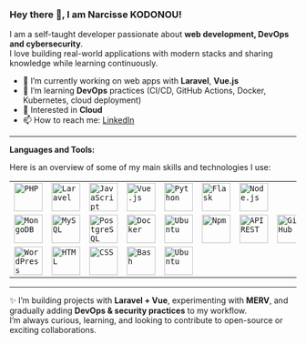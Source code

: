 ### Hey there 👋, I am Narcisse KODONOU! 
 
I am a self-taught developer passionate about **web development, DevOps and cybersecurity**.  
I love building real-world applications with modern stacks and sharing knowledge while learning continuously.  

- 🔭 I’m currently working on web apps with **Laravel**, **Vue.js**  
- 🌱 I’m learning **DevOps** practices (CI/CD, GitHub Actions, Docker, Kubernetes, cloud deployment)  
- 🔐 Interested in **Cloud**
- 📫 How to reach me: [LinkedIn]([https://www.linkedin.com](https://www.linkedin.com/in/narcisse-kodonou-744026259/))  

---

**Languages and Tools:**  

Here is an overview of some of my main skills and technologies I use:  

<div align="center">
	<table>
		<tr>
			<td><code><img width="50" src="https://raw.githubusercontent.com/marwin1991/profile-technology-icons/main/icons/php.png" alt="PHP" title="PHP"/></code></td>
			<td><code><img width="50" src="https://raw.githubusercontent.com/marwin1991/profile-technology-icons/main/icons/laravel.png" alt="Laravel" title="Laravel"/></code></td>
			<td><code><img width="50" src="https://raw.githubusercontent.com/marwin1991/profile-technology-icons/main/icons/javascript.png" alt="JavaScript" title="JavaScript"/></code></td>
			<td><code><img width="50" src="https://raw.githubusercontent.com/marwin1991/profile-technology-icons/main/icons/vue_js.png" alt="Vue.js" title="Vue.js"/></code></td>
			<td><code><img width="50" src="https://raw.githubusercontent.com/marwin1991/profile-technology-icons/main/icons/python.png" alt="Python" title="Python"/></code></td>
			<td><code><img width="50" src="https://raw.githubusercontent.com/marwin1991/profile-technology-icons/main/icons/flask.png" alt="Flask" title="Flask"/></code></td>
			<td><code><img width="50" src="https://raw.githubusercontent.com/marwin1991/profile-technology-icons/main/icons/node_js.png" alt="Node.js" title="Node.js"/></code></td>
		</tr>
		<tr>
			<td><code><img width="50" src="https://raw.githubusercontent.com/marwin1991/profile-technology-icons/main/icons/mongodb.png" alt="MongoDB" title="MongoDB"/></code></td>
			<td><code><img width="50" src="https://raw.githubusercontent.com/marwin1991/profile-technology-icons/main/icons/mysql.png" alt="MySQL" title="MySQL"/></code></td>
			<td><code><img width="50" src="https://raw.githubusercontent.com/marwin1991/profile-technology-icons/main/icons/postgresql.png" alt="PostgreSQL" title="PostgreSQL"/></code></td>
			<td><code><img width="50" src="https://raw.githubusercontent.com/marwin1991/profile-technology-icons/main/icons/docker.png" alt="Docker" title="Docker"/></code></td>
			<td><code><img width="50" src="https://raw.githubusercontent.com/marwin1991/profile-technology-icons/main/icons/ubuntu.png" alt="Ubuntu" title="Ubuntu"/></code></td>
			<td><code><img width="50" src="https://raw.githubusercontent.com/marwin1991/profile-technology-icons/main/icons/npm.png" alt="Npm" title="Npm"/></code></td>
			<td><code><img width="50" src="https://raw.githubusercontent.com/marwin1991/profile-technology-icons/main/icons/rest.png" alt="API REST" title="API REST"/></code></td>
			<td><code><img width="50" src="https://raw.githubusercontent.com/marwin1991/profile-technology-icons/main/icons/github.png" alt="GitHub" title="GitHub"/></code></td>
			<td><code><img width="50" src="https://raw.githubusercontent.com/marwin1991/profile-technology-icons/main/icons/git.png" alt="Git" title="Git"/></code></td>
			<td><code><img width="50" src="https://raw.githubusercontent.com/marwin1991/profile-technology-icons/main/icons/visual_studio_code.png" alt="VS Code" title="VS Code"/></code></td>
		</tr>
		<tr>
			<td><code><img width="50" src="https://raw.githubusercontent.com/marwin1991/profile-technology-icons/main/icons/wordpress.png" alt="WordPress" title="WordPress"/></code></td>
			<td><code><img width="50" src="https://raw.githubusercontent.com/marwin1991/profile-technology-icons/main/icons/html.png" alt="HTML" title="HTML"/></code></td>
			<td><code><img width="50" src="https://raw.githubusercontent.com/marwin1991/profile-technology-icons/main/icons/css.png" alt="CSS" title="CSS"/></code></td>
			<td><code><img width="50" src="https://raw.githubusercontent.com/marwin1991/profile-technology-icons/main/icons/bash.png" alt="Bash" title="Bash"/></code></td>
			<td><code><img width="50" src="https://raw.githubusercontent.com/marwin1991/profile-technology-icons/main/icons/ubuntu.png" alt="Ubuntu" title="Ubuntu"/></code></td>
		</tr>
	</table>
</div>

---

✨ I’m building projects with **Laravel + Vue**, experimenting with **MERV**, and gradually adding **DevOps & security practices** to my workflow.  
I’m always curious, learning, and looking to contribute to open-source or exciting collaborations.  



<!--
**Narci62/Narci62** is a ✨ _special_ ✨ repository because its `README.md` (this file) appears on your GitHub profile.

Here are some ideas to get you started:

- 🔭 I’m currently working on ...
- 🌱 I’m currently learning ...
- 👯 I’m looking to collaborate on ...
- 🤔 I’m looking for help with ...
- 💬 Ask me about ...
- 📫 How to reach me: ...      
- 😄 Pronouns: ...
- ⚡ Fun fact: ...
-->

